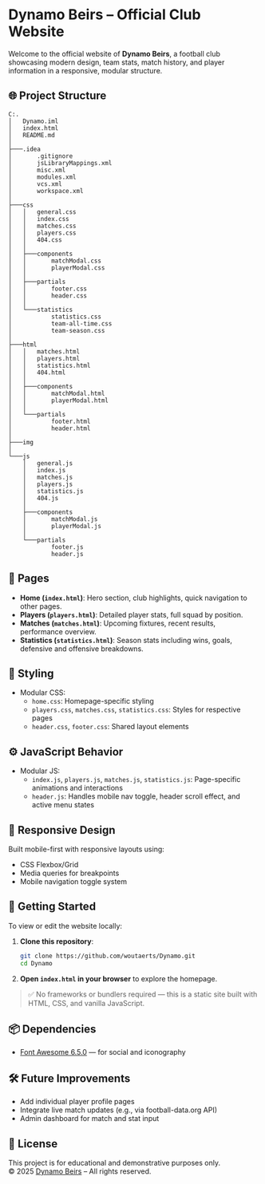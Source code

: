 # Dynamo Beirs – Official Club Website

Welcome to the official website of **Dynamo Beirs**, a football club showcasing modern design, team stats, match history, and player information in a responsive, modular structure.

## 🌐 Project Structure

```
C:.
│   Dynamo.iml
│   index.html
│   README.md
│   
├───.idea
│       .gitignore
│       jsLibraryMappings.xml
│       misc.xml
│       modules.xml
│       vcs.xml
│       workspace.xml
│       
├───css
│   │   general.css
│   │   index.css
│   │   matches.css
│   │   players.css
│   │   404.css
│   │
│   ├───components
│   │       matchModal.css
│   │       playerModal.css
│   │
│   ├───partials
│   │       footer.css
│   │       header.css
│   │
│   └───statistics
│           statistics.css
│           team-all-time.css
│           team-season.css
│
├───html
│   │   matches.html
│   │   players.html
│   │   statistics.html
│   │   404.html
│   │
│   ├───components
│   │       matchModal.html
│   │       playerModal.html
│   │
│   └───partials
│           footer.html
│           header.html
│
├───img
│
└───js
    │   general.js
    │   index.js
    │   matches.js
    │   players.js
    │   statistics.js
    │   404.js
    │
    ├───components
    │       matchModal.js
    │       playerModal.js
    │
    └───partials
            footer.js
            header.js
```

## 📄 Pages

- **Home (`index.html`)**: Hero section, club highlights, quick navigation to other pages.
- **Players (`players.html`)**: Detailed player stats, full squad by position.
- **Matches (`matches.html`)**: Upcoming fixtures, recent results, performance overview.
- **Statistics (`statistics.html`)**: Season stats including wins, goals, defensive and offensive breakdowns.

## 🎨 Styling

- Modular CSS:
    - `home.css`: Homepage-specific styling
    - `players.css`, `matches.css`, `statistics.css`: Styles for respective pages
    - `header.css`, `footer.css`: Shared layout elements

## ⚙️ JavaScript Behavior

- Modular JS:
    - `index.js`, `players.js`, `matches.js`, `statistics.js`: Page-specific animations and interactions
    - `header.js`: Handles mobile nav toggle, header scroll effect, and active menu states

## 📱 Responsive Design

Built mobile-first with responsive layouts using:
- CSS Flexbox/Grid
- Media queries for breakpoints
- Mobile navigation toggle system

## 🚀 Getting Started

To view or edit the website locally:

1. **Clone this repository**:
   ```bash
   git clone https://github.com/woutaerts/Dynamo.git
   cd Dynamo
   ```

2. **Open `index.html` in your browser** to explore the homepage.

> ✅ No frameworks or bundlers required — this is a static site built with HTML, CSS, and vanilla JavaScript.

## 📦 Dependencies

- [Font Awesome 6.5.0](https://cdnjs.com/libraries/font-awesome) — for social and iconography

## 🛠 Future Improvements

- Add individual player profile pages
- Integrate live match updates (e.g., via football-data.org API)
- Admin dashboard for match and stat input

## 📄 License

This project is for educational and demonstrative purposes only.  
© 2025 [Dynamo Beirs](https://github.com/woutaerts/Dynamo) – All rights reserved.
